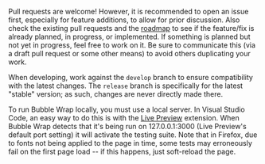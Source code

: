 Pull requests are welcome! However, it is recommended to open an issue first, especially for feature additions, to allow for prior discussion. Also check the existing pull requests and the [roadmap](https://github.com/lisa-wolfgang/Bubble-Wrap/projects/1) to see if the feature/fix is already planned, in progress, or implemented. If something is planned but not yet in progress, feel free to work on it. Be sure to communicate this (via a draft pull request or some other means) to avoid others duplicating your work.

When developing, work against the `develop` branch to ensure compatibility with the latest changes. The `release` branch is specifically for the latest "stable" version; as such, changes are never directly made there.

To run Bubble Wrap locally, you must use a local server. In Visual Studio Code, an easy way to do this is with the [Live Preview](https://marketplace.visualstudio.com/items?itemName=ms-vscode.live-server) extension. When Bubble Wrap detects that it's being run on 127.0.0.1:3000 (Live Preview's default port setting) it will activate the testing suite. Note that in Firefox, due to fonts not being applied to the page in time, some tests may erroneously fail on the first page load -- if this happens, just soft-reload the page.
